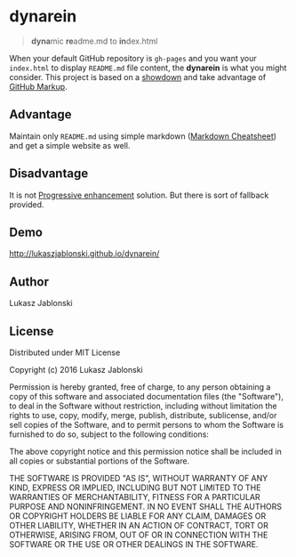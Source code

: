 # dynarein
> **dyna**mic **re**adme.md to **in**dex.html

When your default GitHub repository is `gh-pages` and you want your `index.html` to display `README.md` file content, the **dynarein** is what you might consider. This project is based on a [showdown](https://github.com/showdownjs/showdown) and take advantage of [GitHub Markup](https://github.com/github/markup).

## Advantage
Maintain only `README.md` using simple markdown ([Markdown Cheatsheet](https://github.com/adam-p/markdown-here/wiki/Markdown-Cheatsheet)) and get a simple website as well.

## Disadvantage
It is not [Progressive enhancement](https://en.wikipedia.org/wiki/Progressive_enhancement) solution. But there is sort of fallback provided.

## Demo
http://lukaszjablonski.github.io/dynarein/

## Author
Lukasz Jablonski

## License
Distributed under MIT License

Copyright (c) 2016 Lukasz Jablonski


Permission is hereby granted, free of charge, to any person obtaining a copy
of this software and associated documentation files (the "Software"), to deal
in the Software without restriction, including without limitation the rights
to use, copy, modify, merge, publish, distribute, sublicense, and/or sell
copies of the Software, and to permit persons to whom the Software is
furnished to do so, subject to the following conditions:


The above copyright notice and this permission notice shall be included in
all copies or substantial portions of the Software.


THE SOFTWARE IS PROVIDED "AS IS", WITHOUT WARRANTY OF ANY KIND, EXPRESS OR
IMPLIED, INCLUDING BUT NOT LIMITED TO THE WARRANTIES OF MERCHANTABILITY,
FITNESS FOR A PARTICULAR PURPOSE AND NONINFRINGEMENT.  IN NO EVENT SHALL THE
AUTHORS OR COPYRIGHT HOLDERS BE LIABLE FOR ANY CLAIM, DAMAGES OR OTHER
LIABILITY, WHETHER IN AN ACTION OF CONTRACT, TORT OR OTHERWISE, ARISING FROM,
OUT OF OR IN CONNECTION WITH THE SOFTWARE OR THE USE OR OTHER DEALINGS IN
THE SOFTWARE.
